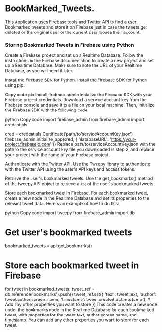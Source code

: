 # BookMarked_Tweets.
This Application uses Firebase tools and Twitter API to find a user Bookmarked tweets and store it on Firebase just in case the tweets get deleted or the original user or the current user looses their account.
### Storing Bookmarked Tweets in Firebase using Python
Create a Firebase project and set up a Realtime Database. Follow the instructions in the Firebase documentation to create a new project and set up a Realtime Database. Make sure to note the URL of your Realtime Database, as you will need it later.

Install the Firebase SDK for Python. Install the Firebase SDK for Python using pip:

Copy code
pip install firebase-admin
Initialize the Firebase SDK with your Firebase project credentials. Download a service account key from the Firebase console and save it to a file on your local machine. Then, initialize the Firebase SDK with the following code:

python
Copy code
import firebase_admin
from firebase_admin import credentials

cred = credentials.Certificate('path/to/serviceAccountKey.json')
firebase_admin.initialize_app(cred, {
    'databaseURL': 'https://your-project.firebaseio.com'
})
Replace path/to/serviceAccountKey.json with the path to the service account key file you downloaded in step 2, and replace your-project with the name of your Firebase project.

Authenticate with the Twitter API. Use the Tweepy library to authenticate with the Twitter API using the user's API keys and access tokens.

Retrieve the user's bookmarked tweets. Use the get_bookmarks() method of the tweepy.API object to retrieve a list of the user's bookmarked tweets.

Store each bookmarked tweet in Firebase. For each bookmarked tweet, create a new node in the Realtime Database and set its properties to the relevant tweet data. Here's an example of how to do this:

python
Copy code
import tweepy
from firebase_admin import db

# Get user's bookmarked tweets
bookmarked_tweets = api.get_bookmarks()

# Store each bookmarked tweet in Firebase
for tweet in bookmarked_tweets:
    tweet_ref = db.reference('bookmarks').push()
    tweet_ref.set({
        'text': tweet.text,
        'author': tweet.author.screen_name,
        'timestamp': tweet.created_at.timestamp(),
        # Add any other properties you want to store
    })
This code creates a new node under the bookmarks node in the Realtime Database for each bookmarked tweet, with properties for the tweet text, author screen name, and timestamp. You can add any other properties you want to store for each tweet.
